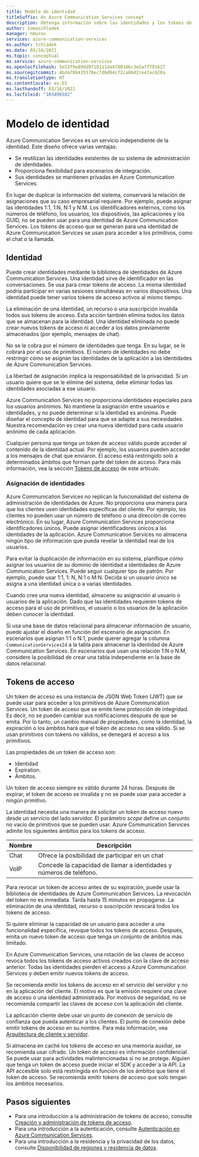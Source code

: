 ```yaml
---
title: Modelo de identidad
titleSuffix: An Azure Communication Services concept
description: Obtenga información sobre las identidades y los tokens de acceso.
author: tomaschladek
manager: nmurav
services: azure-communication-services
ms.author: tchladek
ms.date: 03/10/2021
ms.topic: conceptual
ms.service: azure-communication-services
ms.openlocfilehash: 5e53f9e89dd9718111da4f8016bc3e5a7f791627
ms.sourcegitcommit: 4bda786435578ec7d6d94c72ca8642ce47ac628a
ms.translationtype: HT
ms.contentlocale: es-ES
ms.lasthandoff: 03/16/2021
ms.locfileid: "103496582"
---
```

# <a name="identity-model"></a>Modelo de identidad

Azure Communication Services es un servicio independiente de la identidad. Este diseño ofrece varias ventajas:

- Se reutilizan las identidades existentes de su sistema de administración de identidades.
- Proporciona flexibilidad para escenarios de integración.
- Sus identidades se mantienen privadas en Azure Communication Services.

En lugar de duplicar la información del sistema, conservará la relación de asignaciones que su caso empresarial requiere. Por ejemplo, puede asignar las identidades 1:1, 1:N, N:1 y N:M. Los identificadores externos, como los números de teléfono, los usuarios, los dispositivos, las aplicaciones y los GUID, no se pueden usar para una identidad de Azure Communication Services. Los tokens de acceso que se generan para una identidad de Azure Communication Services se usan para acceder a los primitivos, como el chat o la llamada.

## <a name="identity"></a>Identidad

Puede crear identidades mediante la biblioteca de identidades de Azure Communication Services. Una identidad sirve de identificador en las conversaciones. Se usa para crear tokens de acceso. La misma identidad podría participar en varias sesiones simultáneas en varios dispositivos. Una identidad puede tener varios tokens de acceso activos al mismo tiempo.

La eliminación de una identidad, un recurso o una suscripción invalida todos sus tokens de acceso. Esta acción también elimina todos los datos que se almacenan para la identidad. Una identidad eliminada no puede crear nuevos tokens de acceso ni acceder a los datos previamente almacenados (por ejemplo, mensajes de chat).

No se le cobra por el número de identidades que tenga. En su lugar, se le cobrará por el uso de primitivos. El número de identidades no debe restringir cómo se asignan las identidades de la aplicación a las identidades de Azure Communication Services.

La libertad de asignación implica la responsabilidad de la privacidad. Si un usuario quiere que se le elimine del sistema, debe eliminar todas las identidades asociadas a ese usuario.

Azure Communication Services no proporciona identidades especiales para los usuarios anónimos. No mantiene la asignación entre usuarios e identidades, y no puede determinar si la identidad es anónima. Puede diseñar el concepto de identidad para que se adapte a sus necesidades. Nuestra recomendación es crear una nueva identidad para cada usuario anónimo de cada aplicación.

Cualquier persona que tenga un token de acceso válido puede acceder al contenido de la identidad actual. Por ejemplo, los usuarios pueden acceder a los mensajes de chat que enviaron. El acceso está restringido solo a determinados ámbitos que forman parte del token de acceso. Para más información, vea la sección [Tokens de acceso](#access-tokens) de este artículo.

### <a name="identity-mapping"></a>Asignación de identidades

Azure Communication Services no replican la funcionalidad del sistema de administración de identidades de Azure. No proporciona una manera para que los clientes usen identidades específicas del cliente. Por ejemplo, los clientes no pueden usar un número de teléfono o una dirección de correo electrónico. En su lugar, Azure Communication Services proporciona identificadores únicos. Puede asignar identificadores únicos a las identidades de la aplicación. Azure Communication Services no almacena ningún tipo de información que pueda revelar la identidad real de los usuarios.

Para evitar la duplicación de información en su sistema, planifique cómo asignar los usuarios de su dominio de identidad a identidades de Azure Communication Services. Puede seguir cualquier tipo de patrón. Por ejemplo, puede usar 1:1, 1: N, N:1 o M:N. Decida si un usuario único se asigna a una identidad única o a varias identidades.

Cuando cree una nueva identidad, almacene su asignación al usuario o usuarios de la aplicación. Dado que las identidades requieren tokens de acceso para el uso de primitivos, el usuario o los usuarios de la aplicación deben conocer la identidad.

Si usa una base de datos relacional para almacenar información de usuario, puede ajustar el diseño en función del escenario de asignación. En escenarios que asignan 1:1 o N:1, puede querer agregar la columna `CommunicationServicesId` a la tabla para almacenar la identidad de Azure Communication Services. En escenarios que usan una relación 1:N o N:M, considere la posibilidad de crear una tabla independiente en la base de datos relacional.

## <a name="access-tokens"></a>Tokens de acceso

Un token de acceso es una instancia de JSON Web Token (JWT) que se puede usar para acceder a los primitivos de Azure Communication Services. Un token de acceso que se emite tiene protección de integridad. Es decir, no se pueden cambiar sus notificaciones después de que se emita. Por lo tanto, un cambio manual de propiedades, como la identidad, la expiración o los ámbitos hará que el token de acceso no sea válido. Si se usan primitivos con tokens no válidos, se denegará el acceso a los primitivos.

Las propiedades de un token de acceso son:
* Identidad
* Expiration.
* Ámbitos.

Un token de acceso siempre es válido durante 24 horas. Después de expirar, el token de acceso se invalida y no se puede usar para acceder a ningún primitivo.

La identidad necesita una manera de solicitar un token de acceso nuevo desde un servicio del lado servidor. El parámetro *scope* define un conjunto no vacío de primitivos que se pueden usar. Azure Communication Services admite los siguientes ámbitos para los tokens de acceso.

|Nombre|Descripción|
|---|---|
|Chat|  Ofrece la posibilidad de participar en un chat|
|VoIP|  Concede la capacidad de llamar a identidades y números de teléfono.|


Para revocar un token de acceso antes de su expiración, puede usar la biblioteca de identidades de Azure Communication Services. La revocación del token no es inmediata. Tarda hasta 15 minutos en propagarse. La eliminación de una identidad, recurso o suscripción revocará todos los tokens de acceso.

Si quiere eliminar la capacidad de un usuario para acceder a una funcionalidad específica, revoque todos los tokens de acceso. Después, emita un nuevo token de acceso que tenga un conjunto de ámbitos más limitado.

En Azure Communication Services, una rotación de las claves de acceso revoca todos los tokens de acceso activos creados con la clave de acceso anterior. Todas las identidades pierden el acceso a Azure Communication Services y deben emitir nuevos tokens de acceso.

Se recomienda emitir los tokens de acceso en el servicio del servidor y no en la aplicación del cliente. El motivo es que la emisión requiere una clave de acceso o una identidad administrada. Por motivos de seguridad, no se recomienda compartir las claves de acceso con la aplicación del cliente.

La aplicación cliente debe usar un punto de conexión de servicio de confianza que pueda autenticar a los clientes. El punto de conexión debe emitir tokens de acceso en su nombre. Para más información, vea [Arquitectura de cliente y servidor](./client-and-server-architecture.md).

Si almacena en caché los tokens de acceso en una memoria auxiliar, se recomienda usar cifrado. Un token de acceso es información confidencial. Se puede usar para actividades malintencionadas si no se protege. Alguien que tenga un token de acceso puede iniciar el SDK y acceder a la API. La API accesible solo está restringida en función de los ámbitos que tiene el token de acceso. Se recomienda emitir tokens de acceso que solo tengan los ámbitos necesarios.

## <a name="next-steps"></a>Pasos siguientes

* Para una introducción a la administración de tokens de acceso, consulte [Creación y administración de tokens de acceso](../quickstarts/access-tokens.md).
* Para una introducción a la autenticación, consulte [Autenticación en Azure Communication Services](./authentication.md).
* Para una introducción a la residencia y la privacidad de los datos, consulte [Disponibilidad de regiones y residencia de datos](./privacy.md).